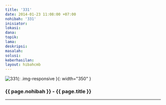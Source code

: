 ```yaml
---
title: '331'
date: 2014-01-23 11:08:00 +07:00
nohibah: '331'
inisiator: 
lokasi: 
dana: 
topik: 
lama: 
deskripsi: 
masalah: 
solusi: 
keberhasilan: 
layout: hibahcmb
---
```


![331](/static/img/hibahcmb/331.png){: .img-responsive }{: width="350" }

### {{ page.nohibah }} - {{ page.title }}

---
